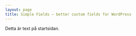 ```yaml
---
layout: page
title: Simple Fields – better custom fields for WordPress
---
```

Detta är text på startsidan.
